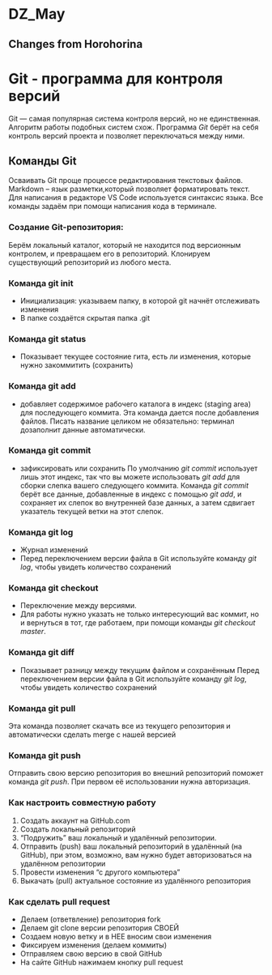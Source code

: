 # DZ_May

## Changes from Horohorina

# Git - программа для контроля версий

Git — самая популярная система контроля версий, но не единственная. Алгоритм работы подобных систем схож.
Программа *Git* берёт на себя контроль версий проекта и позволяет переключаться между ними. 

## Команды Git

Осваивать Git проще процессе редактирования текстовых файлов. Markdown – язык разметки,который позволяет форматировать текст. Для написания в редакторе VS Code используется синтаксис языка.
Все команды задаём при помощи написания кода в терминале.

### Создание Git-репозитория:
Берём локальный каталог, который не находится под версионным контролем, и превращаем его в репозиторий.
Клонируем существующий репозиторий из любого места.

### Команда git init
* Инициализация: указываем папку, в которой git начнёт отслеживать изменения
* В папке создаётся скрытая папка .git

### Команда git status
* Показывает текущее состояние гита, есть ли изменения, которые нужно закоммитить (сохранить)

### Команда git add
* добавляет содержимое рабочего каталога в индекс (staging area) для последующего коммита. Эта команда дается после добавления файлов. Писать название целиком не обязательно: терминал дозаполнит данные автоматически.

### Команда git commit
* зафиксировать или сохранить
По умолчанию *git commit* использует лишь этот индекс, так что вы можете использовать *git add* для сборки слепка вашего следующего коммита.
Команда *git commit* берёт все данные, добавленные в индекс с помощью *git add*, и сохраняет их слепок во внутренней базе данных,  а затем сдвигает указатель текущей ветки на этот слепок.

### Команда git log
* Журнал изменений
* Перед переключением версии файла в Git используйте команду *git log*, чтобы увидеть количество сохранений

### Команда git checkout
* Переключение между версиями.
* Для работы нужно указать не только интересующий вас коммит, но и вернуться в тот, где работаем, при помощи команды *git checkout master*.

### Команда git diff
* Показывает разницу между текущим файлом и сохранённым
Перед переключением версии файла в Git используйте команду *git log*, чтобы увидеть количество сохранений

### Команда git pull
Эта команда позволяет скачать все из текущего репозитория и автоматически сделать merge с нашей версией

### Команда git push
Отправить свою версию репозитория во внешний репозиторий поможет команда *git push*. При первом её использовании нужна
 авторизация.

 ### Как настроить совместную работу

1. Создать аккаунт на GitHub.com
2. Создать локальный репозиторий
3. “Подружить” ваш локальный и удалённый репозитории. 
4. Отправить (push) ваш локальный репозиторий в удалённый (на GitHub), при этом, возможно, вам нужно будет авторизоваться на удалённом репозитории
5. Провести изменения “с другого компьютера”
6. Выкачать (pull) актуальное состояние из удалённого репозитория

### Как сделать pull request
* Делаем   (ответвление) репозитория fork
* Делаем git clone   версии репозитория СВОЕЙ
* Создаем новую ветку и в НЕЕ вносим свои изменения
* Фиксируем изменения (делаем коммиты)
* Отправляем свою версию в свой GitHub
* На сайте GitHub нажимаем кнопку pull request
